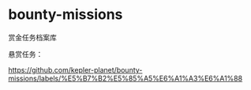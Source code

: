 # bounty-missions
赏金任务档案库



悬赏任务：

https://github.com/kepler-planet/bounty-missions/labels/%E5%B7%B2%E5%85%A5%E6%A1%A3%E6%A1%88

